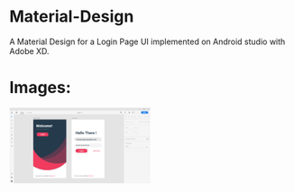 # Material-Design
A Material Design for a Login Page UI implemented on Android studio with Adobe XD.

# Images:
<img src="LoginUI.png" width = "250" >
